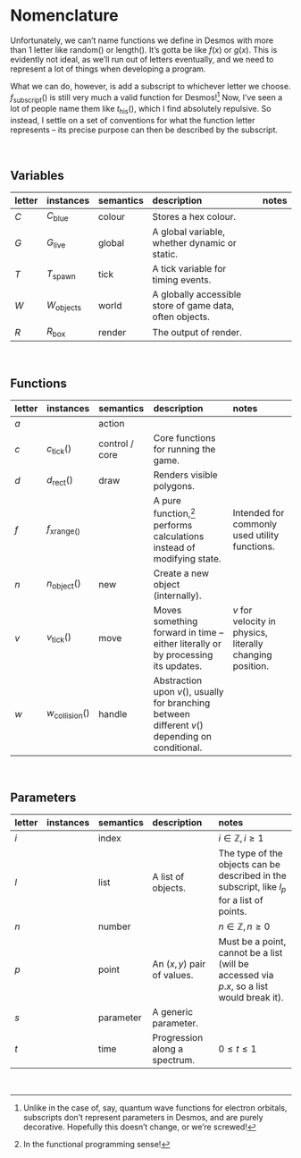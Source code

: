 # Nomenclature
<!-- #SQUARK live!
| dest = desmos/dev/nomenclature
| clean = braces
-->

Unfortunately, we can’t name functions we define in Desmos with more than 1 letter like $\text{random}()$ or $\text{length}()$. It’s gotta be like $f(x)$ or $g(x)$. This is evidently not ideal, as we’ll run out of letters eventually, and we need to represent a lot of things when developing a program.

What we can do, however, is add a subscript to whichever letter we choose. $f_\text{subscript}()$ is still very much a valid function for Desmos![^subscripts] Now, I’ve seen a lot of people name them like $t_\text{his}()$, which I find absolutely repulsive. So instead, I settle on a set of conventions for what the function letter represents – its precise purpose can then be described by the subscript.

[^subscripts]: Unlike in the case of, say, quantum wave functions for electron orbitals, subscripts don’t represent parameters in Desmos, and are purely decorative. Hopefully this doesn’t change, or we’re screwed!


<br>


## Variables

| letter | instances | semantics | description | notes |
| :----- | :-------- | :-------- | :---------- | :---- |
| $C$ | $C_\text{blue}$ | colour | Stores a hex colour. | |
| $G$ | $G_\text{live}$ | global | A global variable, whether dynamic or static. | |
| $T$ | $T_\text{spawn}$ | tick | A tick variable for timing events. | |
| $W$ | $W_\text{objects}$ | world | A globally accessible store of game data, often objects. |
| $R$ | $R_\text{box}$ | render | The output of render. | |


<br>


## Functions

| letter | instances | semantics | description | notes |
| :----- | :-------- | :-------- | :---------- | :---- |
| $a$ | | action | | |
| $c$ | $c_\text{tick}()$ | control / core | Core functions for running the game.
| $d$ | $d_\text{rect}()$ | draw | Renders visible polygons. | |
| $f$ | $f_\text{xrange()}$ | | A pure function,[^pure] performs calculations instead of modifying state. | Intended for commonly used utility functions. |
| $n$ | $n_\text{object}()$ | new | Create a new object (internally). | |
| $v$ | $v_\text{tick}()$ | move | Moves something forward in time – either literally or by processing its updates. | *v* for velocity in physics, literally changing position. |
| $w$ | $w_\text{collision}()$ | handle | Abstraction upon $v()$, usually for branching between different $v()$ depending on conditional.

[^pure]: In the functional programming sense!


<br>


## Parameters

| letter | instances | semantics | description | notes |
| :----- | :-------- | :-------- | :---------- | :---- |
| $i$ | | index | | $i \in \mathbb{Z}, i \geq 1$ |
| $l$ | | list | A list of objects. | The type of the objects can be described in the subscript, like $l_p$ for a list of points. |
| $n$ | | number | | $n \in \mathbb{Z}, n \geq 0$ |
| $p$ | | point | An $(x, y)$ pair of values. | Must be a point, cannot be a list (will be accessed via $p\text{.}x$, so a list would break it). |
| $s$ | | parameter | A generic parameter. | |
| $t$ | | time | Progression along a spectrum. | $0 \leq t \leq 1$ |


<br>
